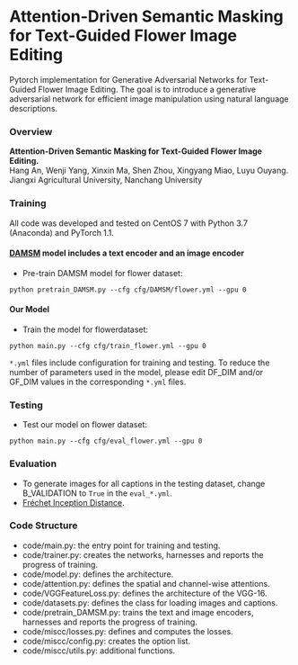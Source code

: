 # Attention-Driven Semantic Masking for Text-Guided Flower Image Editing
Pytorch implementation for Generative Adversarial Networks for  Text-Guided Flower Image Editing. The goal is to introduce a generative adversarial network for efficient image manipulation using natural language descriptions.

### Overview
**Attention-Driven Semantic Masking for Text-Guided Flower Image Editing.**  
Hang An, Wenji Yang, Xinxin Ma, Shen Zhou, Xingyang Miao, Luyu Ouyang.<br> Jiangxi Agricultural University, Nanchang University <br>

### Training
All code was developed and tested on CentOS 7 with Python 3.7 (Anaconda) and PyTorch 1.1.

#### [DAMSM](https://github.com/taoxugit/AttnGAN) model includes a text encoder and an image encoder
- Pre-train DAMSM model for flower dataset:
```
python pretrain_DAMSM.py --cfg cfg/DAMSM/flower.yml --gpu 0
```
#### Our Model
- Train the model for flowerdataset:
```
python main.py --cfg cfg/train_flower.yml --gpu 0
```
`*.yml` files include configuration for training and testing. To reduce the number of parameters used in the model, please edit DF_DIM and/or GF_DIM values in the corresponding `*.yml` files.

### Testing
- Test our model on flower dataset:
```
python main.py --cfg cfg/eval_flower.yml --gpu 0
```


### Evaluation

- To generate images for all captions in the testing dataset, change B_VALIDATION to `True` in the `eval_*.yml`. 
- [Fréchet Inception Distance](https://github.com/mseitzer/pytorch-fid).

### Code Structure
- code/main.py: the entry point for training and testing.
- code/trainer.py: creates the networks, harnesses and reports the progress of training.
- code/model.py: defines the architecture.
- code/attention.py: defines the spatial and channel-wise attentions.
- code/VGGFeatureLoss.py: defines the architecture of the VGG-16.
- code/datasets.py: defines the class for loading images and captions.
- code/pretrain_DAMSM.py: trains the text and image encoders, harnesses and reports the progress of training. 
- code/miscc/losses.py: defines and computes the losses.
- code/miscc/config.py: creates the option list.
- code/miscc/utils.py: additional functions.
